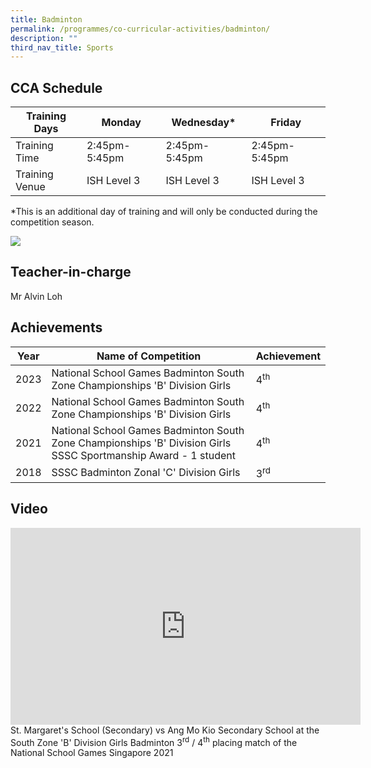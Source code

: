 ```yaml
---
title: Badminton
permalink: /programmes/co-curricular-activities/badminton/
description: ""
third_nav_title: Sports
---
```

CCA Schedule
------------


| **Training Days** | Monday | Wednesday* | Friday |
| -------- | -------- | -------- | -------- | 
| Training Time     | 2:45pm-5:45pm    | 2:45pm-5:45pm     | 2:45pm-5:45pm |
| Training Venue | ISH Level 3 | ISH Level 3 | ISH Level 3

*This is an additional day of training and will only be conducted during the competition season.

![](/images/Badminton1.jpg)

Teacher-in-charge
------------
Mr Alvin Loh

Achievements
------------

| Year | Name of Competition | Achievement |
| -------- | -------- | -------- |
| 2023     | National School Games Badminton South Zone Championships  'B' Division Girls     | 4<sup>th</sup>     |
| 2022     | National School Games Badminton South Zone Championships 'B' Division Girls     | 4<sup>th</sup>     |
|2021 | National School Games Badminton South Zone Championships 'B' Division Girls <br> SSSC Sportmanship Award - 1 student | 4<sup>th</sup> |
|2018 | SSSC Badminton Zonal 'C' Division Girls |  3<sup>rd</sup>





Video
------------
<iframe width="560" height="315" src="https://www.youtube.com/embed/6L60zz-yroE" title="YouTube video player" frameborder="0" allow="accelerometer; autoplay; clipboard-write; encrypted-media; gyroscope; picture-in-picture; web-share" allowfullscreen=""></iframe>
St. Margaret's School (Secondary) vs Ang Mo Kio Secondary School at the South Zone 'B' Division Girls Badminton&nbsp;3<sup>rd</sup> / 4<sup>th</sup> placing match of the National School Games Singapore 2021
